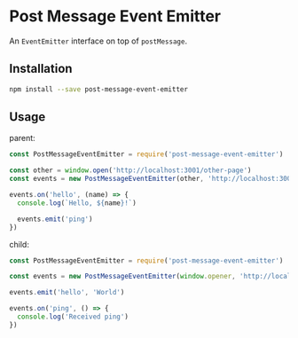 # Post Message Event Emitter

An `EventEmitter` interface on top of `postMessage`.

## Installation

```sh
npm install --save post-message-event-emitter
```

## Usage

parent:

```js
const PostMessageEventEmitter = require('post-message-event-emitter')

const other = window.open('http://localhost:3001/other-page')
const events = new PostMessageEventEmitter(other, 'http://localhost:3001')

events.on('hello', (name) => {
  console.log(`Hello, ${name}!`)

  events.emit('ping')
})
```

child:

```js
const PostMessageEventEmitter = require('post-message-event-emitter')

const events = new PostMessageEventEmitter(window.opener, 'http://localhost:3000')

events.emit('hello', 'World')

events.on('ping', () => {
  console.log('Received ping')
})
```
